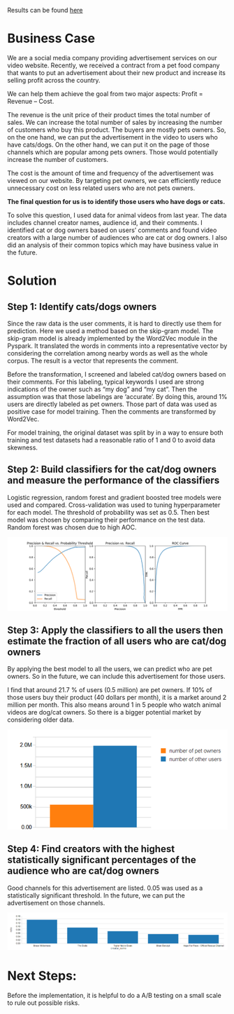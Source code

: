 Results can be found [here](https://databricks-prod-cloudfront.cloud.databricks.com/public/4027ec902e239c93eaaa8714f173bcfc/7965635341886967/4455522408109164/5164190521743747/latest.html)

# Business Case 

We are a social media company providing advertisement services on our video website. Recently, we received a contract from a pet food company that wants to put an advertisement about their new product and increase its selling profit across the country. 
 
We can help them achieve the goal from two major aspects:  Profit = Revenue – Cost.

The revenue is the unit price of their product times the total number of sales. We can increase the total number of sales by increasing the number of customers who buy this product. The buyers are mostly pets owners. So, on the one hand, we can put the advertisement in the video to users who have cats/dogs. On the other hand, we can put it on the page of those channels which are popular among pets owners. Those would potentially increase the number of customers. 

The cost is the amount of time and frequency of the advertisement was viewed on our website. By targeting pet owners, we can efficiently reduce unnecessary cost on less related users who are not pets owners. 


**The final question for us is to identify those users who have dogs or cats.**


To solve this question, I used data for animal videos from last year. The data includes channel creator names, audience id, and their comments. I identified cat or dog owners based on users’ comments and found video creators with a large number of audiences who are cat or dog owners. I also did an analysis of their common topics which may have business value in the future.

# Solution 

## Step 1: Identify cats/dogs owners

Since the raw data is the user comments, it is hard to directly use them for prediction. Here we used a method based on the skip-gram model. The skip-gram model is already implemented by the Word2Vec module in the Pyspark. It translated the words in comments into a representative vector by considering the correlation among nearby words as well as the whole corpus. The result is a vector that represents the comment.

Before the transformation, I screened and labeled cat/dog owners based on their comments.  For this labeling,  typical keywords I used are strong indications of the owner such as “my dog” and “my cat”. Then the assumption was that those labelings are ‘accurate’. By doing this, around 1% users are directly labeled as pet owners. Those part of data was used as positive case for model training. Then the comments are transformed by Word2Vec.

For model training, the original dataset was split by in a way to ensure both training and test datasets had a reasonable ratio of  1 and 0 to avoid data skewness.

## Step 2: Build classifiers for the cat/dog owners and measure the performance of the classifiers

Logistic regression, random forest and gradient boosted tree models were used and compared. Cross-validation was used to tuning hyperparameter for each model. The threshold of probability was set as 0.5. Then best model was chosen by comparing their performance on the test data. Random forest was chosen due to high AOC.


![figures](https://github.com/RuiyunHuang/Video_Comments_Analysis/blob/master/figures/evaluation.png)


## Step 3: Apply the classifiers to all the users then estimate the fraction of all users who are cat/dog owners

By applying the best model to all the users, we can predict who are pet owners. So in the future, we can include this advertisement for those users. 

I find that around 21.7 % of users (0.5 million) are pet owners. If 10% of those users buy their product (40 dollars per month), it is a market around 2 million per month.  This also means around 1 in 5 people who watch animal videos are dog/cat owners. So there is a bigger potential market by considering older data.


![figures](https://github.com/RuiyunHuang/Video_Comments_Analysis/blob/master/figures/users.png)


## Step 4: Find creators with the highest statistically significant percentages of the audience who are cat/dog owners

Good channels for this advertisement are listed. 0.05 was used as a statistically significant threshold. In the future, we can put the  advertisement on those channels.

![figures](https://github.com/RuiyunHuang/Video_Comments_Analysis/blob/master/figures/creators.png)

# Next Steps:

Before the implementation, it is helpful to do a A/B testing on a small scale to rule out possible risks.
 

